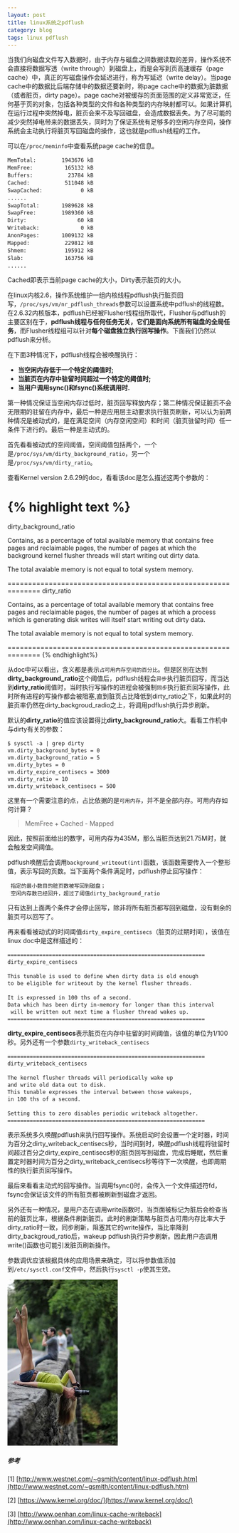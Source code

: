 ```yaml
---
layout: post
title: linux系统之pdflush
category: blog
tags: linux pdflush
---
```



当我们向磁盘文件写入数据时，由于内存与磁盘之间数据读取的差异，操作系统不会直接将数据写透（write through）到磁盘上，而是会写到页高速缓存（page cache）中，真正的写磁盘操作会延迟进行，称为写延迟（write delay）。当page cache中的数据比后端存储中的数据还要新时，称page cache中的数据为脏数据（或者脏页，dirty page）。page cache对被缓存的页面范围的定义非常宽泛，任何基于页的对象，包括各种类型<!-- more -->的文件和各种类型的内存映射都可以。如果计算机在运行过程中突然掉电，脏页会来不及写回磁盘，会造成数据丢失。为了尽可能的减少突然掉电带来的数据丢失，同时为了保证系统有足够多的空闲内存空间，操作系统会主动执行将脏页写回磁盘的操作，这也就是pdflush线程的工作。

可以在`/proc/meminfo`中查看系统page cache的信息。

``` html
MemTotal:        1943676 kB
MemFree:          165132 kB
Buffers:           23784 kB
Cached:           511048 kB
SwapCached:            0 kB
......
SwapTotal:       1989628 kB
SwapFree:        1989360 kB
Dirty:                60 kB
Writeback:             0 kB
AnonPages:       1009132 kB
Mapped:           229812 kB
Shmem:            195912 kB
Slab:             163756 kB
......
```

Cached即表示当前page cache的大小，Dirty表示脏页的大小。

在linux内核2.6，操作系统维护一组内核线程pdflush执行脏页回写，`/proc/sys/vm/nr_pdflush_threads`参数可以设置系统中pdflush的线程数。在2.6.32内核版本，pdflush已经被Flusher线程组所取代，Flusher与pdflush的主要区别在于，**pdflush线程与任何任务无关，它们是面向系统所有磁盘的全局任务**，而Flusher线程组可以针对**每个磁盘独立执行回写操作**。下面我们仍然以pdflush来分析。

在下面3种情况下，pdflush线程会被唤醒执行：

+ **当空闲内存低于一个特定的阈值时;**
+ **当脏页在内存中驻留时间超过一个特定的阈值时;**
+ **当用户调用sync()和fsync()系统调用时.**


第一种情况保证当空闲内存过低时，脏页回写释放内存；第二种情况保证脏页不会无限期的驻留在内存中，最后一种是应用层主动要求执行脏页刷新，可以认为前两种情况是被动式的，是在满足空间（内存空闲空间）和时间（脏页驻留时间）任一条件下进行的。最后一种是主动式的。

首先看看被动式的空间阈值，空间阈值包括两个，一个是`/proc/sys/vm/dirty_background_ratio`，另一个是`/proc/sys/vm/dirty_ratio`。

查看Kernel version 2.6.29的doc，看看该doc是怎么描述这两个参数的：

{% highlight text %}
==============================================================
dirty_background_ratio

Contains, as a percentage of total available memory that
contains free pages and reclaimable pages, the number of pages at
which the background kernel flusher threads will start writing out
dirty data.

The total avaiable memory is not equal to total system memory.

==============================================================
dirty_ratio

Contains, as a percentage of total available memory that
contains free pages and reclaimable pages, the number of pages at
which a process which is generating disk writes will itself
start writing out dirty data.

The total avaiable memory is not equal to total system memory.

==============================================================
{% endhighlight%}

从doc中可以看出，含义都是表示`占可用内存空间的百分比`。但是区别在达到**dirty_background_ratio**这个阈值后，pdflush线程会`异步`执行脏页回写，而当达到**dirty_ratio**阈值时，当时执行写操作的进程会被强制`同步`执行脏页回写操作，此时所有进程的写操作都会被阻塞,直到脏页占比降低到dirty_ratio之下，如果此时的脏页率仍然在dirty_backgroud_radio之上，将调用pdflush执行异步刷新。

默认的**dirty_ratio**的值应该设置得比**dirty_background_ratio**大。看看工作机中与dirty有关的参数：

```
$ sysctl -a | grep dirty
vm.dirty_background_bytes = 0
vm.dirty_background_ratio = 5
vm.dirty_bytes = 0
vm.dirty_expire_centisecs = 3000
vm.dirty_ratio = 10
vm.dirty_writeback_centisecs = 500
```

这里有一个需要注意的点，占比依据的是`可用内存`，并不是全部内存。可用内存如何计算？

> MemFree + Cached - Mapped

因此，按照前面给出的数字，可用内存为435M，那么当脏页达到21.75M时，就会触发空间阈值。

pdflush唤醒后会调用`background_writeout(int)`函数，该函数需要传入一个整形值，表示写回的页数。当下面两个条件满足时，pdflush停止回写操作：

	 指定的最小数目的脏页数被写回到磁盘；
	 空闲内存数已经回升，超过了阈值dirty_background_ratio

只有达到上面两个条件才会停止回写，除非将所有脏页都写回到磁盘，没有剩余的脏页可以回写了。


再来看看被动式的时间阈值`dirty_expire_centisecs`（脏页的过期时间），该值在linux doc中是这样描述的：

```
==============================================================
dirty_expire_centisecs

This tunable is used to define when dirty data is old enough
to be eligible for writeout by the kernel flusher threads.

It is expressed in 100 ths of a second.  
Data which has been dirty in-memory for longer than this interval
 will be written out next time a flusher thread wakes up.
==============================================================
```

**dirty_expire_centisecs**表示脏页在内存中驻留的时间阈值，该值的单位为1/100 秒。另外还有一个参数`dirty_writeback_centisecs`

```
==============================================================
dirty_writeback_centisecs

The kernel flusher threads will periodically wake up
and write old data out to disk.  
This tunable expresses the interval between those wakeups,
in 100 ths of a second.

Setting this to zero disables periodic writeback altogether.
==============================================================
```

表示系统多久唤醒pdflush来执行回写操作。系统启动时会设置一个定时器，时间为百分之dirty_writeback_centisecs秒，当时间到时，唤醒pdflush线程将驻留时间超过百分之dirty_expire_centisecs秒的脏页回写到磁盘，完成后睡眠，然后重置定时器时间为百分之dirty_writeback_centisecs秒等待下一次唤醒，也即周期性的执行脏页回写操作。

最后来看看主动式的回写操作。当调用fsync()时，会传入一个文件描述符fd，fsync会保证该文件的所有脏页都被刷新到磁盘才返回。

另外还有一种情况，是用户态在调用write函数时，当页面被标记为脏后会检查当前的脏页比率，根据条件刷新脏页。此时的刷新策略与脏页占可用内存比率大于dirty_ratio时一致，同步刷新，阻塞其它的write操作，当比率降到dirty_backgroud_ratio后，wakeup pdflush执行异步刷新。因此用户态调用write()函数也可能引发脏页刷新操作。

参数调优应该根据具体的应用场景来确定，可以将参数值添加到`/etc/sysctl.conf`文件中，然后执行`sysctl -p`使其生效。


![OMGLookather](/images/linuxofpdflush/OMGLookather.jpg)


##### 参考
[1] [http://www.westnet.com/~gsmith/content/linux-pdflush.htm](http://www.westnet.com/~gsmith/content/linux-pdflush.htm)

[2] [https://www.kernel.org/doc/](https://www.kernel.org/doc/)

[3] [http://www.oenhan.com/linux-cache-writeback](http://www.oenhan.com/linux-cache-writeback)

